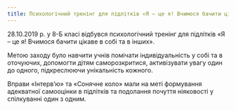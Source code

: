 ```yaml
---
title: Психологічний тренінг для підлітків «Я – це я! Вчимося бачити цікаве в собі та в інших»
---
```


28.10.2019 р. у 8-Б класі відбувся психологічний тренінг для підлітків «Я – це я! Вчимося бачити цікаве в собі та в інших».

Метою заходу було навчити учнів помічати індивідуальність у собі та в оточуючих, допомогти дітям саморозкритися, активізувати увагу один до одного, підкреслюючи унікальність кожного.

Вправи «Інтерв’ю» та «Сонячне коло» мали на меті формування адекватної самооцінки в підлітків та подолання почуття ніяковості у спілкуванні один з одним.

<slideshow />
